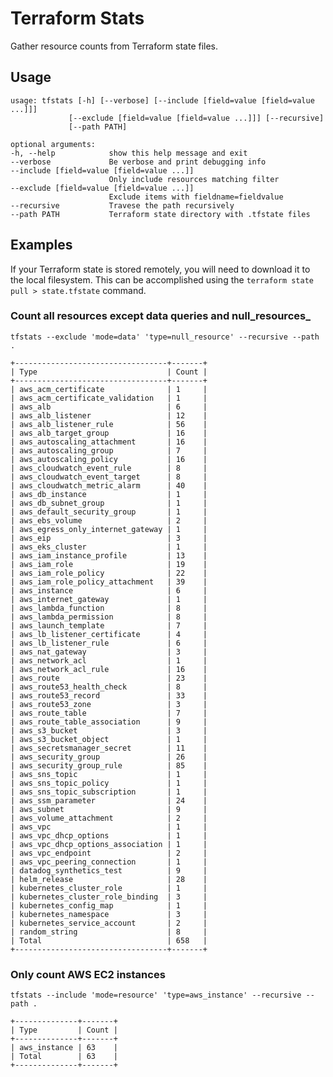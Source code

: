 # Terraform Stats
Gather resource counts from Terraform state files.

## Usage
    usage: tfstats [-h] [--verbose] [--include [field=value [field=value ...]]]
                 [--exclude [field=value [field=value ...]]] [--recursive]
                 [--path PATH]

    optional arguments:
    -h, --help            show this help message and exit
    --verbose             Be verbose and print debugging info
    --include [field=value [field=value ...]]
                          Only include resources matching filter
    --exclude [field=value [field=value ...]]
                          Exclude items with fieldname=fieldvalue
    --recursive           Travese the path recursively
    --path PATH           Terraform state directory with .tfstate files

## Examples
If your Terraform state is stored remotely, you will need to download it to the local filesystem. This can be
accomplished using the `terraform state pull > state.tfstate` command.

### Count all resources except data queries and null_resources_
    tfstats --exclude 'mode=data' 'type=null_resource' --recursive --path .

    +----------------------------------+-------+
    | Type                             | Count |
    +----------------------------------+-------+
    | aws_acm_certificate              | 1     |
    | aws_acm_certificate_validation   | 1     |
    | aws_alb                          | 6     |
    | aws_alb_listener                 | 12    |
    | aws_alb_listener_rule            | 56    |
    | aws_alb_target_group             | 16    |
    | aws_autoscaling_attachment       | 16    |
    | aws_autoscaling_group            | 7     |
    | aws_autoscaling_policy           | 16    |
    | aws_cloudwatch_event_rule        | 8     |
    | aws_cloudwatch_event_target      | 8     |
    | aws_cloudwatch_metric_alarm      | 40    |
    | aws_db_instance                  | 1     |
    | aws_db_subnet_group              | 1     |
    | aws_default_security_group       | 1     |
    | aws_ebs_volume                   | 2     |
    | aws_egress_only_internet_gateway | 1     |
    | aws_eip                          | 3     |
    | aws_eks_cluster                  | 1     |
    | aws_iam_instance_profile         | 13    |
    | aws_iam_role                     | 19    |
    | aws_iam_role_policy              | 22    |
    | aws_iam_role_policy_attachment   | 39    |
    | aws_instance                     | 6     |
    | aws_internet_gateway             | 1     |
    | aws_lambda_function              | 8     |
    | aws_lambda_permission            | 8     |
    | aws_launch_template              | 7     |
    | aws_lb_listener_certificate      | 4     |
    | aws_lb_listener_rule             | 6     |
    | aws_nat_gateway                  | 3     |
    | aws_network_acl                  | 1     |
    | aws_network_acl_rule             | 16    |
    | aws_route                        | 23    |
    | aws_route53_health_check         | 8     |
    | aws_route53_record               | 33    |
    | aws_route53_zone                 | 3     |
    | aws_route_table                  | 7     |
    | aws_route_table_association      | 9     |
    | aws_s3_bucket                    | 3     |
    | aws_s3_bucket_object             | 1     |
    | aws_secretsmanager_secret        | 11    |
    | aws_security_group               | 26    |
    | aws_security_group_rule          | 85    |
    | aws_sns_topic                    | 1     |
    | aws_sns_topic_policy             | 1     |
    | aws_sns_topic_subscription       | 1     |
    | aws_ssm_parameter                | 24    |
    | aws_subnet                       | 9     |
    | aws_volume_attachment            | 2     |
    | aws_vpc                          | 1     |
    | aws_vpc_dhcp_options             | 1     |
    | aws_vpc_dhcp_options_association | 1     |
    | aws_vpc_endpoint                 | 2     |
    | aws_vpc_peering_connection       | 1     |
    | datadog_synthetics_test          | 9     |
    | helm_release                     | 28    |
    | kubernetes_cluster_role          | 1     |
    | kubernetes_cluster_role_binding  | 3     |
    | kubernetes_config_map            | 1     |
    | kubernetes_namespace             | 3     |
    | kubernetes_service_account       | 2     |
    | random_string                    | 8     |
    | Total                            | 658   |
    +----------------------------------+-------+

### Only count AWS EC2 instances
    tfstats --include 'mode=resource' 'type=aws_instance' --recursive --path .

    +--------------+-------+
    | Type         | Count |
    +--------------+-------+
    | aws_instance | 63    |
    | Total        | 63    |
    +--------------+-------+
